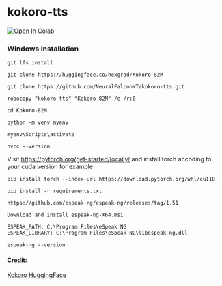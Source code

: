 # kokoro-tts
[![Open In Colab](https://colab.research.google.com/assets/colab-badge.svg)](https://colab.research.google.com/github/NeuralFalconYT/kokoro-tts/blob/main/kokoro_TTS.ipynb) <br>

### Windows Installation
```
git lfs install
```
```
git clone https://huggingface.co/hexgrad/Kokoro-82M
```
```
git clone https://github.com/NeuralFalconYT/kokoro-tts.git
```
```
robocopy "kokoro-tts" "Kokoro-82M" /e /r:0
```
```
cd Kokoro-82M
```

```
python -m venv myenv
```
```
myenv\Scripts\activate
```

```
nvcc --version
```
Visit https://pytorch.org/get-started/locally/ and install torch accoding to your cuda version for example
```
pip install torch --index-url https://download.pytorch.org/whl/cu118
```
```
pip install -r requirements.txt
```
```
https://github.com/espeak-ng/espeak-ng/releases/tag/1.51
```
```
Download and install espeak-ng-X64.msi
```
```
ESPEAK_PATH: C:\Program Files\eSpeak NG
ESPEAK_LIBRARY: C:\Program Files\eSpeak NG\libespeak-ng.dll
```
```
espeak-ng --version
```

#### Credit:
[Kokoro HuggingFace](https://huggingface.co/hexgrad/Kokoro-82M)
